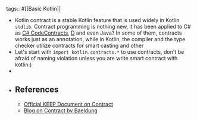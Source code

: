 tags:: #[[Basic Kotlin]]

- Kotlin contract is a stable Kotlin feature that is used widely in Kotlin `stdlib`. Contract programming is nothing new, it has been applied to C# as [C# CodeContracts](https://learn.microsoft.com/en-us/dotnet/framework/debug-trace-profile/code-contracts), [D](https://dlang.org/spec/contracts.html) and even Java? In some of them, contracts works just as an annotation, while in Kotlin, the compiler and the type checker utilize contracts for smart casting and other
- Let's start with `import kotlin.contracts.*` to use contracts, don't be afraid of naming violation unless you are write smart contract with kotlin:)
-
- ## References
	- [Official KEEP Document on Contract](https://github.com/Kotlin/KEEP/blob/master/proposals/kotlin-contracts.md)
	- [Blog on Contract by Baeldung](https://www.baeldung.com/kotlin/contracts)